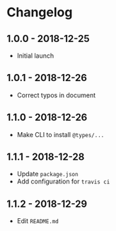 # Changelog

## 1.0.0 - 2018-12-25
- Initial launch

## 1.0.1 - 2018-12-26
- Correct typos in document

## 1.1.0 - 2018-12-26
- Make CLI to install `@types/...`

## 1.1.1 - 2018-12-28
- Update `package.json`
- Add configuration for `travis ci`

## 1.1.2 - 2018-12-29
- Edit `README.md`
